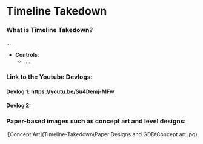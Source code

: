 <h1>Timeline Takedown</h1>

<h3>What is Timeline Takedown?</h3>
<p> ... </p>

- **Controls**:
  - ....
 

<h3>Link to the Youtube Devlogs:</h3>
<h4>Devlog 1: https://youtu.be/Su4Demj-MFw </h4>
<h4>Devlog 2: </h4>


<h3>Paper-based images such as concept art and level designs:</h3>
<P>![Concept Art](Timeline-Takedown\Paper Designs and GDD\Concept art.jpg)</P>
